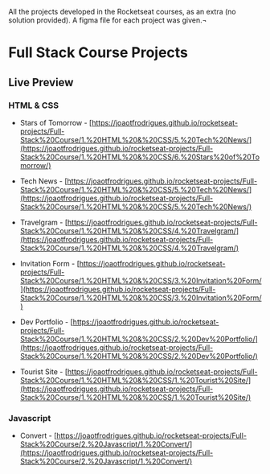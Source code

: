 All the projects developed in the Rocketseat courses, as an extra (no solution provided). A figma file for each project was given.¬

# Full Stack Course Projects

## Live Preview

### HTML & CSS

- Stars of Tomorrow - [https://joaotfrodrigues.github.io/rocketseat-projects/Full-Stack%20Course/1.%20HTML%20&%20CSS/5.%20Tech%20News/](https://joaotfrodrigues.github.io/rocketseat-projects/Full-Stack%20Course/1.%20HTML%20&%20CSS/6.%20Stars%20of%20Tomorrow/)

- Tech News - [https://joaotfrodrigues.github.io/rocketseat-projects/Full-Stack%20Course/1.%20HTML%20&%20CSS/5.%20Tech%20News/](https://joaotfrodrigues.github.io/rocketseat-projects/Full-Stack%20Course/1.%20HTML%20&%20CSS/5.%20Tech%20News/)

- Travelgram - [https://joaotfrodrigues.github.io/rocketseat-projects/Full-Stack%20Course/1.%20HTML%20&%20CSS/4.%20Travelgram/](https://joaotfrodrigues.github.io/rocketseat-projects/Full-Stack%20Course/1.%20HTML%20&%20CSS/4.%20Travelgram/)

- Invitation Form - [https://joaotfrodrigues.github.io/rocketseat-projects/Full-Stack%20Course/1.%20HTML%20&%20CSS/3.%20Invitation%20Form/](https://joaotfrodrigues.github.io/rocketseat-projects/Full-Stack%20Course/1.%20HTML%20&%20CSS/3.%20Invitation%20Form/)

- Dev Portfolio - [https://joaotfrodrigues.github.io/rocketseat-projects/Full-Stack%20Course/1.%20HTML%20&%20CSS/2.%20Dev%20Portfolio/](https://joaotfrodrigues.github.io/rocketseat-projects/Full-Stack%20Course/1.%20HTML%20&%20CSS/2.%20Dev%20Portfolio/)

- Tourist Site - [https://joaotfrodrigues.github.io/rocketseat-projects/Full-Stack%20Course/1.%20HTML%20&%20CSS/1.%20Tourist%20Site/](https://joaotfrodrigues.github.io/rocketseat-projects/Full-Stack%20Course/1.%20HTML%20&%20CSS/1.%20Tourist%20Site/)

### Javascript

- Convert - [https://joaotfrodrigues.github.io/rocketseat-projects/Full-Stack%20Course/2.%20Javascript/1.%20Convert/](https://joaotfrodrigues.github.io/rocketseat-projects/Full-Stack%20Course/2.%20Javascript/1.%20Convert/)